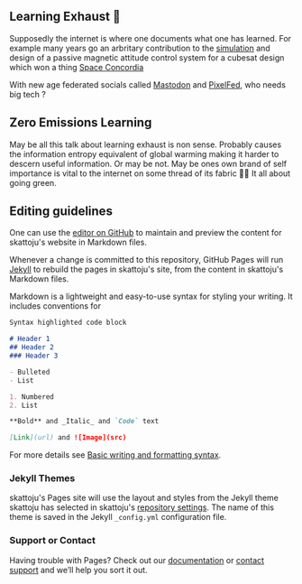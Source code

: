 ## Learning Exhaust 🚀

Supposedly the internet is where one documents what one has learned. For example many years go an arbritary contribution to the <a href="https://github.com/skattoju/acs">simulation</a> and design of a passive magnetic attitude control system for a cubesat design which won a thing <a href="https://www.concordia.ca/cunews/encs/2012/10/01/first-place-finish-for-space-concordia-team.html">Space Concordia</a> 

With new age federated socials called <a rel="me" href="https://mastodon.social/@skattoju">Mastodon</a> and <a rel="mypixels" href="https://pixelfed.social/i/web/profile/580938769890078559">PixelFed</a>, who needs big tech ?

## Zero Emissions Learning

May be all this talk about learning exhaust is non sense. Probably causes the information entropy equivalent of global warming making it harder to descern useful information. Or may be not. May be ones own brand of self importance is vital to the internet on some thread of its fabric 🤷‍♂️ It all about going green.

## Editing guidelines
One can use the [editor on GitHub](https://github.com/skattoju/skattoju.github.io/edit/main/index.md) to maintain and preview the content for skattoju's website in Markdown files.

Whenever a change is committed to this repository, GitHub Pages will run [Jekyll](https://jekyllrb.com/) to rebuild the pages in skattoju's site, from the content in skattoju's Markdown files.

Markdown is a lightweight and easy-to-use syntax for styling your writing. It includes conventions for

```markdown
Syntax highlighted code block

# Header 1
## Header 2
### Header 3

- Bulleted
- List

1. Numbered
2. List

**Bold** and _Italic_ and `Code` text

[Link](url) and ![Image](src)
```

For more details see [Basic writing and formatting syntax](https://docs.github.com/en/github/writing-on-github/getting-started-with-writing-and-formatting-on-github/basic-writing-and-formatting-syntax).

### Jekyll Themes

skattoju's Pages site will use the layout and styles from the Jekyll theme skattoju has selected in skattoju's [repository settings](https://github.com/skattoju/skattoju.github.io/settings/pages). The name of this theme is saved in the Jekyll `_config.yml` configuration file.

### Support or Contact

Having trouble with Pages? Check out our [documentation](https://docs.github.com/categories/github-pages-basics/) or [contact support](https://support.github.com/contact) and we’ll help you sort it out.
